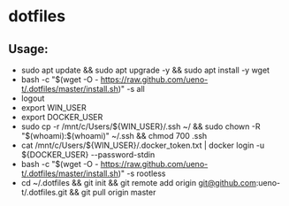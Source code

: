 # dotfiles

## Usage:
- sudo apt update && sudo apt upgrade -y && sudo apt install -y wget
- bash -c "$(wget -O - https://raw.github.com/ueno-t/.dotfiles/master/install.sh)" -s all
- logout
- export WIN_USER
- export DOCKER_USER
- sudo cp -r /mnt/c/Users/${WIN_USER}/.ssh ~/ && sudo chown -R "$(whoami):$(whoami)" ~/.ssh && chmod 700 .ssh
- cat /mnt/c/Users/${WIN_USER}/.docker_token.txt | docker login -u ${DOCKER_USER} --password-stdin
- bash -c "$(wget -O - https://raw.github.com/ueno-t/.dotfiles/master/install.sh)" -s rootless
- cd ~/.dotfiles && git init && git remote add origin git@github.com:ueno-t/.dotfiles.git && git pull origin master
